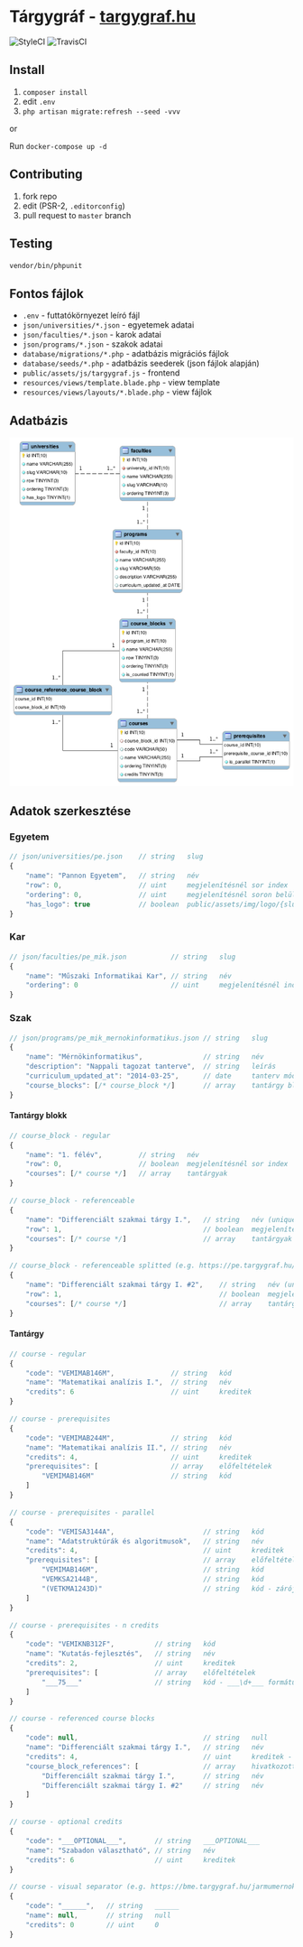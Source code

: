 # Tárgygráf - [targygraf.hu](https://targygraf.hu)

![StyleCI](https://styleci.io/repos/99475496/shield?branch=master)
![TravisCI](https://travis-ci.com/0xB4LINT/targygraf.svg?branch=master)

## Install
1. `composer install`
2. edit `.env`
3. `php artisan migrate:refresh --seed -vvv`

or

Run `docker-compose up -d`

## Contributing
1. fork repo
2. edit (PSR-2, `.editorconfig`)
3. pull request to `master` branch

## Testing
`vendor/bin/phpunit`

## Fontos fájlok
- `.env` - futtatókörnyezet leíró fájl
- `json/universities/*.json` - egyetemek adatai
- `json/faculties/*.json` - karok adatai
- `json/programs/*.json` - szakok adatai
- `database/migrations/*.php` - adatbázis migrációs fájlok
- `database/seeds/*.php` - adatbázis seederek (json fájlok alapján)
- `public/assets/js/targygraf.js` - frontend
- `resources/views/template.blade.php` - view template
- `resources/views/layouts/*.blade.php` - view fájlok

## Adatbázis
![database](database.png)

## Adatok szerkesztése
### Egyetem
```javascript
// json/universities/pe.json    // string   slug
{
    "name": "Pannon Egyetem",   // string   név
    "row": 0,                   // uint     megjelenítésnél sor index
    "ordering": 0,              // uint     megjelenítésnél soron belüli index
    "has_logo": true            // boolean  public/assets/img/logo/{slug}.svg
}
```

### Kar
```javascript
// json/faculties/pe_mik.json           // string   slug
{
    "name": "Műszaki Informatikai Kar", // string   név
    "ordering": 0                       // uint     megjelenítésnél index
}
```

### Szak
```javascript
// json/programs/pe_mik_mernokinformatikus.json // string   slug
{
    "name": "Mérnökinformatikus",               // string   név
    "description": "Nappali tagozat tanterve",  // string   leírás
    "curriculum_updated_at": "2014-03-25",      // date     tanterv módosítási dátuma
    "course_blocks": [/* course_block */]       // array    tantárgy blokkok - félévek
}
```

#### Tantárgy blokk
```javascript
// course_block - regular
{
    "name": "1. félév",         // string   név
    "row": 0,                   // boolean  megjelenítésnél sor index
    "courses": [/* course */]   // array    tantárgyak
}
```

```javascript
// course_block - referenceable
{
    "name": "Differenciált szakmai tárgy I.",   // string   név (unique)
    "row": 1,                                   // boolean  megjelenítésnél sor index
    "courses": [/* course */]                   // array    tantárgyak
}
```

```javascript
// course_block - referenceable splitted (e.g. https://pe.targygraf.hu/mernokinformatikus)
{
    "name": "Differenciált szakmai tárgy I. #2",    // string   név (unique) - #\d+ rész rejtve
    "row": 1,                                       // boolean  megjelenítésnél sor index
    "courses": [/* course */]                       // array    tantárgyak
}
```

#### Tantárgy
```javascript
// course - regular
{
    "code": "VEMIMAB146M",              // string   kód
    "name": "Matematikai analízis I.",  // string   név
    "credits": 6                        // uint     kreditek
}
```

```javascript
// course - prerequisites
{
    "code": "VEMIMAB244M",              // string   kód
    "name": "Matematikai analízis II.", // string   név
    "credits": 4,                       // uint     kreditek
    "prerequisites": [                  // array    előfeltételek
        "VEMIMAB146M"                   // string   kód
    ]
}
```

```javascript
// course - prerequisites - parallel
{
    "code": "VEMISA3144A",                      // string   kód
    "name": "Adatstruktúrák és algoritmusok",   // string   név
    "credits": 4,                               // uint     kreditek
    "prerequisites": [                          // array    előfeltételek
        "VEMIMAB146M",                          // string   kód
        "VEMKSA2144B",                          // string   kód
        "(VETKMA1243D)"                         // string   kód - zárójelek miatt párhuzamos felvehető előfeltétel
    ]
}
```

```javascript
// course - prerequisites - n credits
{
    "code": "VEMIKNB312F",          // string   kód
    "name": "Kutatás-fejlesztés",   // string   név
    "credits": 2,                   // uint     kreditek
    "prerequisites": [              // array    előfeltételek
        "___75___"                  // string   kód - ___\d+___ formátum - database/seeds/HelperCourseSeeder.php
    ]
}
```

```javascript
// course - referenced course blocks
{
    "code": null,                               // string   null
    "name": "Differenciált szakmai tárgy I.",   // string   név
    "credits": 4,                               // uint     kreditek - melyeket a hivatkozott tantárgy blokkokban kell teljesíteni
    "course_block_references": [                // array    hivatkozott tantárgy blokkok
        "Differenciált szakmai tárgy I.",       // string   név
        "Differenciált szakmai tárgy I. #2"     // string   név
    ]
}
```

```javascript
// course - optional credits
{
    "code": "___OPTIONAL___",       // string   ___OPTIONAL___
    "name": "Szabadon választható", // string   név
    "credits": 6                    // uint     kreditek
}
```

```javascript
// course - visual separator (e.g. https://bme.targygraf.hu/jarmumernok)
{
    "code": "______",   // string   ______
    "name": null,       // string   null
    "credits": 0        // uint     0
}
```
